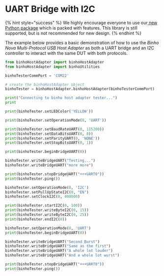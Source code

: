 # UART Bridge with I2C

{% hint style="success" %}
We highly encourage everyone to use our[ new Python package](https://support.binho.io/python-libraries/binho-python-package) which is packed with features. This library is still supported, but is not recommended for new design.
{% endhint %}

The example below provides a basic demonstration of how to use the _Binho Nova Multi-Protocol USB Host Adapter_ as both a UART bridge and an I2C controller to interact with the same DUT with both protocols.

```python
from binhoHostAdapter import binhoHostAdapter
from binhoHostAdapter import binhoUtilities

binhoTesterCommPort = 'COM22'

# create the binhoHostAdapter object
binhoTester = binhoHostAdapter.binhoHostAdapter(binhoTesterCommPort)

print("Connecting to binho host adapter tester...")
print

print(binhoTester.setLEDColor('YELLOW'))

print(binhoTester.setOperationMode(0, 'UART'))

print(binhoTester.setBaudRateUART(0, 115200))
print(binhoTester.setDataBitsUART(0, 8))
print(binhoTester.setParityUART(0, 'NONE'))
print(binhoTester.setStopBitsUART(0, 1))

print(binhoTester.beginBridgeUART(0))

binhoTester.writeBridgeUART("Testing...")
binhoTester.writeBridgeUART("more more")

print(binhoTester.stopBridgeUART("+++UART0"))
print(binhoTester.ping())

binhoTester.setOperationMode(0, 'I2C')
binhoTester.setPullUpStateI2C(0, "EN")
binhoTester.setClockI2C(0, 400000)

print(binhoTester.startI2C(0, 100))
print(binhoTester.writeByteI2C(0, 15))
print(binhoTester.writeByteI2C(0, 25))
print(binhoTester.endI2C(0))

binhoTester.setOperationMode(0, 'UART')
print(binhoTester.beginBridgeUART(0))

binhoTester.writeBridgeUART("Second Burst")
binhoTester.writeBridgeUART("Same as the first")
binhoTester.writeBridgeUART("A whole lot louder")
binhoTester.writeBridgeUART("And a whole lot wurst")

print(binhoTester.stopBridgeUART("+++UART0"))
print(binhoTester.ping())
```
